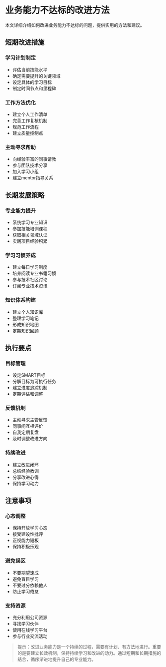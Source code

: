 # 业务能力不达标的改进方法

本文详细介绍如何改进业务能力不达标的问题，提供实用的方法和建议。

## 短期改进措施

### 学习计划制定
- 评估当前技能水平
- 确定需要提升的关键领域
- 设定具体的学习目标
- 制定时间节点和里程碑

### 工作方法优化
- 建立个人工作清单
- 完善工作复核机制
- 规范工作流程
- 建立质量控制点

### 主动寻求帮助
- 向经验丰富的同事请教
- 参与团队技术分享
- 加入学习小组
- 建立mentor指导关系

## 长期发展策略

### 专业能力提升
- 系统学习专业知识
- 参加技能培训课程
- 获取相关领域认证
- 实践项目经验积累

### 学习习惯养成
- 建立每日学习制度
- 培养阅读专业书籍习惯
- 参与技术社区讨论
- 订阅专业技术资讯

### 知识体系构建
- 建立个人知识库
- 整理学习笔记
- 形成知识地图
- 定期知识回顾

## 执行要点

### 目标管理
- 设定SMART目标
- 分解目标为可执行任务
- 建立进度追踪机制
- 定期评估和调整

### 反馈机制
- 主动寻求主管反馈
- 同事间互相评价
- 自我定期复盘
- 及时调整改进方向

### 持续改进
- 建立改进闭环
- 总结经验教训
- 分享改进心得
- 保持学习动力

## 注意事项

### 心态调整
- 保持开放学习心态
- 接受建设性批评
- 正视能力短板
- 保持积极乐观

### 避免误区
- 不要期望速成
- 避免盲目学习
- 不要过分依赖他人
- 防止学习倦怠

### 支持资源
- 充分利用公司资源
- 寻找学习伙伴
- 使用在线学习平台
- 参与行业交流活动

> 提示：改进业务能力是一个持续的过程，需要有计划、有方法地进行。重要的是要建立长效机制，保持持续学习和改进的动力。通过短期和长期措施的结合，循序渐进地提升自己的专业能力。